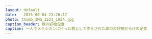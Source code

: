 ```yaml
---
layout: default
date:   2015-06-04 23:26:12
photo: thumb_IMG_1521_1024.jpg
caption_header: 嫁の好物定食
caption: 一人でメキシカンに行った罰として作らされた嫁の大好物だらけの定食
---
```

